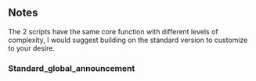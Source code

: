 ## Notes


The 2 scripts have the same core function with different levels of complexity, I would suggest building on the standard version to customize to your desire.


### Standard_global_announcement
